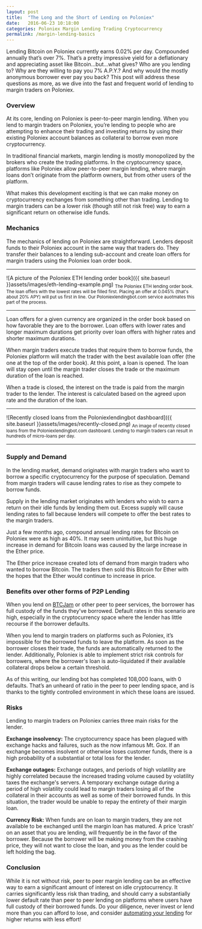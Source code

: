 ```yaml
---
layout: post
title:  "The Long and the Short of Lending on Poloniex"
date:   2016-06-23 10:18:00
categories: Poloniex Margin Lending Trading Cryptocurrency
permalink: /margin-lending-basics
---
```

Lending Bitcoin on Poloniex currently earns 0.02% per day.  Compounded annually that’s over 7%.  That’s a pretty impressive yield for a deflationary and appreciating asset like Bitcoin...but...what gives?  Who are you lending to?  Why are they willing to pay you 7% A.P.Y.?  And why would the mostly anonymous borrower ever pay you back?  This post will address these questions as more, as we dive into the fast and frequent world of lending to margin traders on Poloniex.

### Overview
At its core, lending on Poloniex is peer-to-peer margin lending.  When you lend to margin traders on Poloniex, you’re lending to people who are attempting to enhance their trading and investing returns by using their existing Poloniex account balances as collateral to borrow even more cryptocurrency.

In traditional financial markets, margin lending is mostly monopolized by the brokers who create the trading platforms.  In the cryptocurrency space, platforms like Poloniex allow peer-to-peer margin lending, where margin loans don’t originate from the platform owners, but from other users of the platform.

What makes this development exciting is that we can make money on cryptocurrency exchanges from something other than trading.  Lending to margin traders can be a lower risk (though still not risk free) way to earn a significant return on otherwise idle funds.

### Mechanics

The mechanics of lending on Poloniex are straightforward.  Lenders deposit funds to their Poloniex account in the same way that traders do.  They transfer their balances to a lending sub-account and create loan offers for margin traders using the Poloniex loan order book.
<hr/>
![A picture of the Poloniex ETH lending order book]({{ site.baseurl }}assets/images/eth-lending-example.png)
<sub>The Poloniex ETH lending order book.  The loan offers with the lowest rates will be filled first.  Placing an offer at 0.045% (that's about 20% APY) will put us first in line.  Our Poloniexlendingbot.com service auotmates this part of the process.</sub>
<hr/>

Loan offers for a given currency are organized in the order book based on how favorable they are to the borrower.  Loan offers with lower rates and longer maximum durations get priority over loan offers with higher rates and shorter maximum durations.

When margin traders execute trades that require them to borrow funds, the Poloniex platform will match the trader with the best available loan offer (the one at the top of the order book).  At this point, a loan is opened.  The loan will stay open until the margin trader closes the trade or the maximum duration of the loan is reached.

When a trade is closed, the interest on the trade is paid from the margin trader to the lender.  The interest is calculated based on the agreed upon rate and the duration of the loan.

<hr/>
![Recently closed loans from the Poloniexlendingbot dashboard]({{ site.baseurl }}assets/images/recently-closed.png)
<sub>An image of recently closed loans from the Poloniexlendingbot.com dashboard.  Lending to margin traders can result in hundreds of micro-loans per day.</sub>
<hr/>

### Supply and Demand

In the lending market, demand originates with margin traders who want to borrow a specific cryptocurrency for the purpose of speculation.  Demand from margin traders will cause lending rates to rise as they compete to borrow funds.

Supply in the lending market originates with lenders who wish to earn a return on their idle funds by lending them out.  Excess supply will cause lending rates to fall because lenders will compete to offer the best rates to the margin traders.

Just a few months ago, compound annual lending rates for Bitcoin on Poloniex were as high as 40%.  It may seem unintuitive, but this huge increase in demand for Bitcoin loans was caused by the large increase in the Ether price.

The Ether price increase created lots of demand from margin traders who wanted to borrow Bitcoin.  The traders then sold this Bitcoin for Ether with the hopes that the Ether would continue to increase in price.

### Benefits over other forms of P2P Lending

When you lend on [BTCJam](https://btcjam.com/) or other peer to peer services, the borrower has full custody of the funds they’ve borrowed.  Default rates in this scenario are high, especially in the cryptocurrency space where the lender has little recourse if the borrower defaults.  

When you lend to margin traders on platforms such as Poloniex, it’s impossible for the borrowed funds to leave the platform.  As soon as the borrower closes their trade, the funds are automatically returned to the lender.  Additionally, Poloniex is able to implement strict risk controls for borrowers, where the borrower's loan is auto-liquidated if their available collateral drops below a certain threshold.

As of this writing, our lending bot has completed 108,000 loans, with 0 defaults.  That’s an unheard of ratio in the peer to peer lending space, and is thanks to the tightly controlled environment in which these loans are issued.

### Risks

Lending to margin traders on Poloniex carries three main risks for the lender.  

<strong>Exchange insolvency:</strong>  The cryptocurrency space has been plagued with exchange hacks and failures, such as the now infamous Mt. Gox.  If an exchange becomes insolvent or otherwise loses customer funds, there is a high probability of a substantial or total loss for the lender.

<strong>Exchange outages:</strong> Exchange outages, and periods of high volatility are highly correlated because the increased trading volume caused by volatility taxes the exchange's servers.  A temporary exchange outage during a period of high volatility could lead to margin traders losing all of the collateral in their accounts as well as some of their borrowed funds.  In this situation, the trader would be unable to repay the entirety of their margin loan.

<strong>Currency Risk:</strong>  When funds are on loan to margin traders, they are not available to be exchanged until the margin loan has matured.  A price ‘crash’ on an asset that you are lending, will frequently be in the favor of the borrower.  Because the borrower will be making money from the crashing price, they will not want to close the loan, and you as the lender could be left holding the bag.

### Conclusion

While it is not without risk, peer to peer margin lending can be an effective way to earn a significant amount of interest on idle cryptocurrency.  It carries significantly less risk than trading, and should carry a substantially lower default rate than peer to peer lending on platforms where users have full custody of their borrowed funds.  Do your diligence, never invest or lend more than you can afford to lose, and consider <a href="https://www.poloniexlendingbot.com">automating your lending</a> for higher returns with less effort!

[jekyll-gh]: https://github.com/mojombo/jekyll
[jekyll]:    http://jekyllrb.com
